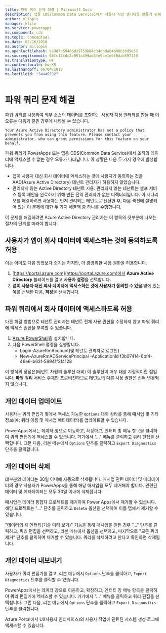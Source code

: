 ```yaml
---
title: 파워 쿼리 문제 해결 | Microsoft Docs
description: 앱용 CDS(Common Data Service)에서 사용자 지정 엔터티를 만들기 위해 파워 쿼리 사용과 관련된 문제를 해결합니다.
author: mllopis
manager: kfile
ms.service: powerapps
ms.component: cds
ms.topic: conceptual
ms.date: 05/16/2018
ms.author: millopis
ms.openlocfilehash: b89d7a59406d19759b84c34dbda84b98b10d5e58
ms.sourcegitcommit: 68fc13fdc2c991c499ad6fe9ae1e0f8dab597139
ms.translationtype: HT
ms.contentlocale: ko-KR
ms.lasthandoff: 06/04/2018
ms.locfileid: "34445732"
---
```

# <a name="troubleshooting-power-query"></a>파워 쿼리 문제 해결
파워 쿼리를 사용하여 외부 소스의 데이터를 포함하는 사용자 지정 엔터티를 만들 때 이 오류는 다음과 같은 경우에 나타날 수 있습니다.

`Your Azure Active Directory administrator has set a policy that prevents you from using this feature. Please contact your administrator, who can grant permissions for this feature on your behalf.`

파워 쿼리가 PowerApps 또는 앱용 CDS(Common Data Service)에서 조직의 데이터에 액세스할 수 없는 경우 오류가 나타납니다. 이 상황은 다음 두 가지 경우에 발생합니다.

* 앱이 사용자 대신 회사 데이터에 액세스하는 것에 사용자가 동의하는 것을 AAD(Azure Active Directory) 테넌트 관리자가 허용하지 않았습니다.
* 관리되지 않는 Active Directory 테넌트 사용. 관리되지 않는 테넌트는 셀프 서비스 등록 제안을 완료하기 위해 만든 전역 관리자가 없는 디렉터리입니다. 이 시나리오를 해결하려면 사용자는 먼저 관리되는 테넌트로 전환한 후, 다음 섹션에 설명되어 있는 이 문제에 대한 두 가지 해결책 중 하나를 수행합니다.

이 문제를 해결하려면 Azure Active Directory 관리자는 이 항목의 뒷부분에 나오는 절차의 단계를 따라야 합니다.

## <a name="allow-users-to-consent-to-apps-that-access-company-data"></a>사용자가 앱이 회사 데이터에 액세스하는 것에 동의하도록 허용
이는 아마도 다음 방법보다 쉽기는 하지만, 더 광범위한 사용 권한을 허용합니다.

1. [https://portal.azure.com](https://portal.azure.com)에서 **Azure Active Directory** 블레이드를 열고 **사용자 설정**을 선택합니다.
2. **앱이 사용자 대신 회사 데이터에 액세스하는 것에 사용자가 동의할 수 있음** 옆에 있는 **예**를 선택한 다음, **저장**을 선택합니다.

## <a name="allow-power-query-to-access-company-data"></a>파워 쿼리에서 회사 데이터에 액세스하도록 허용
다른 해결 방법으로 테넌트 관리자는 테넌트 전체 사용 권한을 수정하지 않고 파워 쿼리에 액세스 권한을 부여할 수 있습니다.

1. [Azure PowerShell](https://docs.microsoft.com/powershell/azure/install-azurerm-ps)을 설치합니다.
2. 다음 PowerShell 명령을 실행합니다.
   * Login-AzureRmAccount(및 테넌트 관리자로 로그인)
   * New-AzureRmADServicePrincipal -ApplicationId f3b07414-6bf4-46e6-b63f-56941f3f4128

이 방식의 장점은(테넌트 차원의 솔루션 대비) 이 솔루션이 매우 대상 지정적이란 점입니다. **파워 쿼리** 서비스 주체만 프로비전하므로 테넌트의 다른 사용 권한은 전혀 변경되지 않습니다.

## <a name="updating-personal-data"></a>개인 데이터 업데이트

사용자는 쿼리 편집기 및에서 액세스 가능한 `Options` 대화 상타를 통해 매시업 및 기타 정보(예: 쿼리 이름 및 매시업 메타데이터)를 업데이트할 수 있습니다.

PowerApps에서는 데이터 창으로 이동하고, 확장하고, 엔터티 창 메뉴 항목을 클릭하여 쿼리 편집기에 액세스할 수 있습니다. 거기에서 "..." 메뉴를 클릭하고 쿼리 편집을 선택합니다. 그런 다음, 리본 메뉴에서 `Options` 단추를 클릭하고 `Export Diagnostics` 단추를 클릭합니다.


## <a name="deleting-personal-data"></a>개인 데이터 삭제

대부분의 데이터는 30일 이내에 자동으로 삭제됩니다. 매시업 관련 데이터 및 메타데이터의 경우 사용자가 PowerApps를 통해 해당 매시업을 모두 제거해야 합니다. 관련된 데이터 및 메타데이터는 모두 30일 이내에 삭제됩니다.

매시업은 데이터 통합자 프로젝트를 제거하여 Power Apps에서 제거할 수 있습니다. 해당 프로젝트는 "..." 단추를 클릭하고 `Delete` 옵션을 선택하여 이름 탭에서 제거할 수 있습니다.

"데이터의 새 엔터티(기술 미리 보기)" 기능을 통해 매시업을 만든 경우 "..." 단추를 클릭하고, 쿼리 편집을 선택하고, 리본 메뉴에서 옵션을 선택하고, 마지막으로 "모든 쿼리 제거" 단추를 클릭하여 제거할 수 있습니다. 쿼리를 삭제하려고 한다고 확인하면 삭제됩니다.


## <a name="exporting-personal-data"></a>개인 데이터 내보내기

사용자가 쿼리 편집기를 열고, 리본 메뉴에서 `Options` 단추를 클릭하고, `Export Diagnostics` 단추를 클릭할 수 있습니다.

PowerApps에서는 데이터 창으로 이동하고, 확장하고, 엔터티 창 메뉴 항목을 클릭하여 쿼리 편집기에 액세스할 수 있습니다. 거기에서 "..." 메뉴를 클릭하고 쿼리 편집을 선택합니다. 그런 다음, 리본 메뉴에서 `Options` 단추를 클릭하고 `Export Diagnostics` 단추를 클릭합니다.

Azure Portal에서 UI(사용자 인터페이스)의 사용자 작업에 관련된 시스템 생성 로그에 액세스할 수 있습니다.


